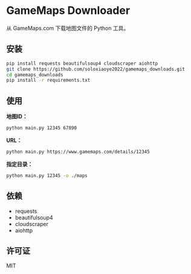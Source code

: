 # GameMaps Downloader

从 GameMaps.com 下载地图文件的 Python 工具。

## 安装

```bash
pip install requests beautifulsoup4 cloudscraper aiohttp
git clone https://github.com/soloxiaoye2022/gamemaps_downloads.git
cd gamemaps_downloads
pip install -r requirements.txt
```

## 使用

**地图ID：**
```bash
python main.py 12345 67890
```

**URL：**
```bash
python main.py https://www.gamemaps.com/details/12345
```

**指定目录：**
```bash
python main.py 12345 -o ./maps
```

## 依赖
- requests
- beautifulsoup4
- cloudscraper
- aiohttp

## 许可证
MIT
